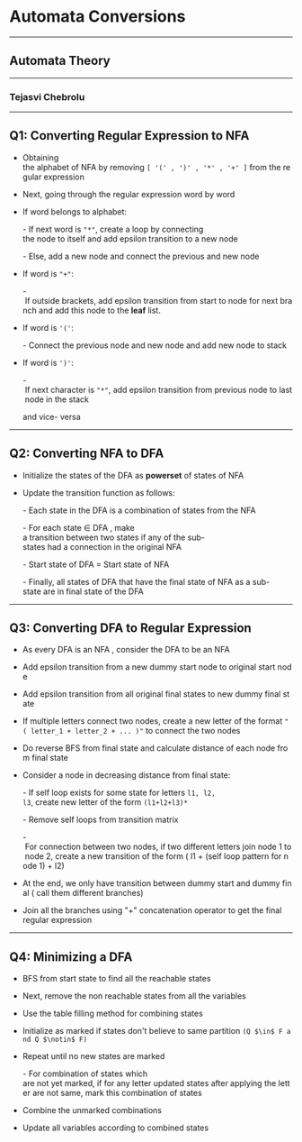 # Automata Conversions

---

## Automata Theory

---

### Tejasvi Chebrolu

---

## Q1: Converting Regular Expression to NFA

- Obtaining the alphabet of NFA by removing `[ '(' , ')' , '*' , '+' ]` from the regular expression
- Next, going through the regular expression word by word
- If word belongs to alphabet:

    - If next word is `"*"`, create a loop by connecting the node to itself and add epsilon transition to a new node

    - Else, add a new node and connect the previous and new node

- If word is `"+"`:

    - If outside brackets, add epsilon transition from start to node for next branch and add this node to the **leaf** list.

- If word is `'('`:

    - Connect the previous node and new node and add new node to stack

- If word is `')'`:

    - If next character is `"*"`, add epsilon transition from previous node to last node in the stack 

    and vice- versa

---

## Q2: Converting NFA to DFA

- Initialize the states of the DFA as **powerset** of states of NFA
- Update the transition function as follows:

    - Each state in the DFA is a combination of states from the NFA

    - For each state $\in$ DFA , make a transition between two states if any of the sub-states had a connection in the original NFA

    - Start state of DFA = Start state of NFA

    - Finally, all states of DFA that have the final state of NFA as a sub-state are in final state of the DFA

---

## Q3: Converting DFA to Regular Expression

- As every DFA is an NFA , consider the DFA to be an NFA
- Add epsilon transition from a new dummy start node to original start node
- Add epsilon transition from all original final states to new dummy final state
- If multiple letters connect two nodes, create a new letter of the format `"( letter_1 + letter_2 + ... )"` to connect the two nodes
- Do reverse BFS from final state and calculate distance of each node from final state
- Consider a node in decreasing distance from final state:

    - If self loop exists for some state for letters `l1, l2, l3`, create new letter of the form `(l1+l2+l3)*`

    - Remove self loops from transition matrix

    - For connection between two nodes, if two different letters join node 1 to node 2, create a new transition of the form ( l1 + (self loop pattern for node 1) + l2)

- At the end, we only have transition between dummy start and dummy final ( call them different branches)
- Join all the branches using "+" concatenation operator to get the final regular expression

---

## Q4: Minimizing a DFA

- BFS from start state to find all the reachable states
- Next, remove the non reachable states from all the variables
- Use the table filling method for combining states
- Initialize as marked if states don't believe to same partition `(Q $\in$ F and Q $\notin$ F)`
- Repeat until no new states are marked

    - For combination of states which are not yet marked, if for any letter updated states after applying the letter are not same, mark this combination of states

- Combine the unmarked combinations
- Update all variables according to combined states
